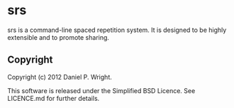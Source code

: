 srs
===

srs is a command-line spaced repetition system.  It is designed to be highly
extensible and to promote sharing.

Copyright
---------

Copyright (c) 2012 Daniel P. Wright.

This software is released under the Simplified BSD Licence.  See LICENCE.md for
further details.

